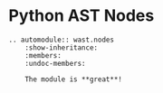 # Python AST Nodes

```{eval-rst}
.. automodule:: wast.nodes
    :show-inheritance:
    :members:
    :undoc-members:

    The module is **great**!
```
